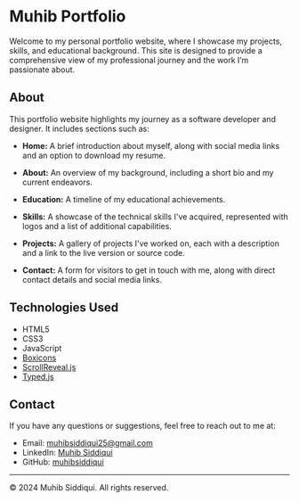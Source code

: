 # Muhib Portfolio

Welcome to my personal portfolio website, where I showcase my projects, skills, and educational background. This site is designed to provide a comprehensive view of my professional journey and the work I’m passionate about.


## About

This portfolio website highlights my journey as a software developer and designer. It includes sections such as:

- **Home:** A brief introduction about myself, along with social media links and an option to download my resume.
  
- **About:** An overview of my background, including a short bio and my current endeavors.
  
- **Education:** A timeline of my educational achievements.
  
- **Skills:** A showcase of the technical skills I've acquired, represented with logos and a list of additional capabilities.
  
- **Projects:** A gallery of projects I've worked on, each with a description and a link to the live version or source code.
  
- **Contact:** A form for visitors to get in touch with me, along with direct contact details and social media links.

## Technologies Used

- HTML5
- CSS3
- JavaScript
- [Boxicons](https://boxicons.com/)
- [ScrollReveal.js](https://scrollrevealjs.org/)
- [Typed.js](https://github.com/mattboldt/typed.js/)


## Contact

If you have any questions or suggestions, feel free to reach out to me at:

- Email: [muhibsiddiqui25@gmail.com](mailto:muhibsiddiqui25@gmail.com)
- LinkedIn: [Muhib Siddiqui](https://www.linkedin.com/in/muhib-siddiqui-6a7b3b281/)
- GitHub: [muhibsiddiqui](https://github.com/muhibsiddiqui)


---

© 2024 Muhib Siddiqui. All rights reserved.
  
